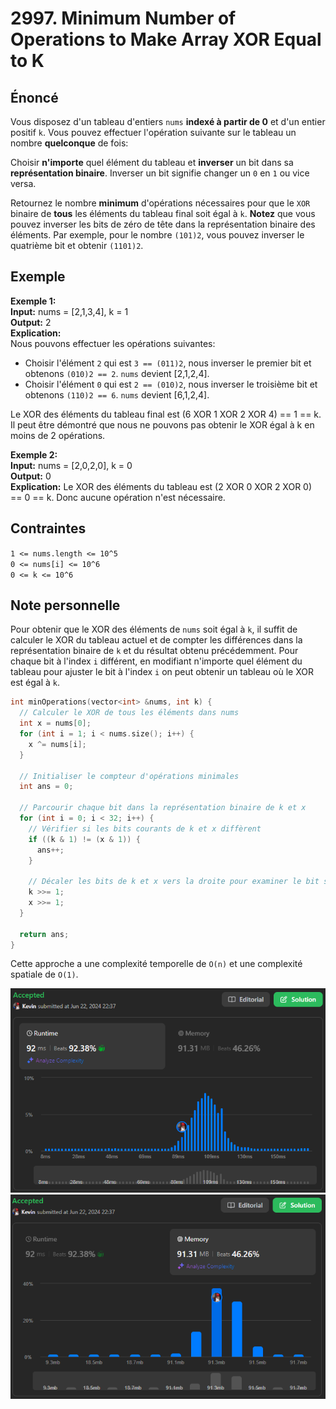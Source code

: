 # 2997. Minimum Number of Operations to Make Array XOR Equal to K

## Énoncé

Vous disposez d'un tableau d'entiers `nums` **indexé à partir de 0** et d'un entier positif `k`.
Vous pouvez effectuer l'opération suivante sur le tableau un nombre **quelconque** de fois:

Choisir **n'importe** quel élément du tableau et **inverser** un bit dans sa **représentation binaire**. Inverser un bit signifie changer un `0` en `1` ou vice versa.

Retournez le nombre **minimum** d'opérations nécessaires pour que le `XOR` binaire de **tous** les éléments du tableau final soit égal à `k`.
**Notez** que vous pouvez inverser les bits de zéro de tête dans la représentation binaire des éléments. Par exemple, pour le nombre `(101)2`, vous pouvez inverser le quatrième bit et obtenir `(1101)2`.

## Exemple

**Exemple 1:**  
**Input:** nums = [2,1,3,4], k = 1  
**Output:** 2  
**Explication:**  
Nous pouvons effectuer les opérations suivantes:

- Choisir l'élément `2` qui est `3 == (011)2`, nous inverser le premier bit et obtenons `(010)2 == 2`. `nums` devient [2,1,2,4].
- Choisir l'élément `0` qui est `2 == (010)2`, nous inverser le troisième bit et obtenons `(110)2 == 6`. `nums` devient [6,1,2,4].

Le XOR des éléments du tableau final est (6 XOR 1 XOR 2 XOR 4) == 1 == k.
Il peut être démontré que nous ne pouvons pas obtenir le XOR égal à k en moins de 2 opérations.

**Exemple 2:**  
**Input:** nums = [2,0,2,0], k = 0  
**Output:** 0  
**Explication:** Le XOR des éléments du tableau est (2 XOR 0 XOR 2 XOR 0) == 0 == k. Donc aucune opération n'est nécessaire.

## Contraintes

`1 <= nums.length <= 10^5`  
`0 <= nums[i] <= 10^6`  
`0 <= k <= 10^6`

## Note personnelle

Pour obtenir que le XOR des éléments de `nums` soit égal à `k`, il suffit de calculer le XOR du tableau actuel et de compter les différences dans la représentation binaire de `k` et du résultat obtenu précédemment. Pour chaque bit à l'index `i` différent, en modifiant n'importe quel élément du tableau pour ajuster le bit à l'index `i` on peut obtenir un tableau où le XOR est égal à `k`.

```cpp
int minOperations(vector<int> &nums, int k) {
  // Calculer le XOR de tous les éléments dans nums
  int x = nums[0];
  for (int i = 1; i < nums.size(); i++) {
    x ^= nums[i];
  }

  // Initialiser le compteur d'opérations minimales
  int ans = 0;

  // Parcourir chaque bit dans la représentation binaire de k et x
  for (int i = 0; i < 32; i++) {
    // Vérifier si les bits courants de k et x diffèrent
    if ((k & 1) != (x & 1)) {
      ans++;
    }

    // Décaler les bits de k et x vers la droite pour examiner le bit suivant
    k >>= 1;
    x >>= 1;
  }

  return ans;
}
```

Cette approche a une complexité temporelle de `O(n)` et une complexité spatiale de `O(1)`.

<img src="./imgs/runtime.png"/>
<img src="./imgs/memory.png"/>
